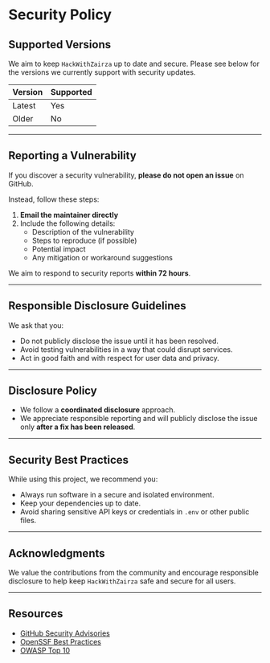 # Security Policy

## Supported Versions

We aim to keep `HackWithZairza` up to date and secure. Please see below for the versions we currently support with security updates.

| Version | Supported          |
|---------|--------------------|
| Latest  |  Yes              |
| Older   |  No               |

---

## Reporting a Vulnerability

If you discover a security vulnerability, **please do not open an issue** on GitHub.

Instead, follow these steps:

1. **Email the maintainer directly**
2. Include the following details:
   - Description of the vulnerability
   - Steps to reproduce (if possible)
   - Potential impact
   - Any mitigation or workaround suggestions

We aim to respond to security reports **within 72 hours**.

---

## Responsible Disclosure Guidelines

We ask that you:
- Do not publicly disclose the issue until it has been resolved.
- Avoid testing vulnerabilities in a way that could disrupt services.
- Act in good faith and with respect for user data and privacy.

---

## Disclosure Policy

- We follow a **coordinated disclosure** approach.
- We appreciate responsible reporting and will publicly disclose the issue only **after a fix has been released**.

--- 

## Security Best Practices

While using this project, we recommend you:

- Always run software in a secure and isolated environment.
- Keep your dependencies up to date.
- Avoid sharing sensitive API keys or credentials in `.env` or other public files.

---

## Acknowledgments

We value the contributions from the community and encourage responsible disclosure to help keep `HackWithZairza` safe and secure for all users.

---

## Resources

- [GitHub Security Advisories](https://docs.github.com/en/code-security/security-advisories)
- [OpenSSF Best Practices](https://bestpractices.dev/)
- [OWASP Top 10](https://owasp.org/www-project-top-ten/)
